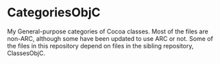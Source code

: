 # CategoriesObjC
My General-purpose categories of Cocoa classes.  Most of the files are non-ARC, although some have been updated to use ARC or not.  Some of the files in this repository depend on files in the sibling repository, ClassesObjC. 
